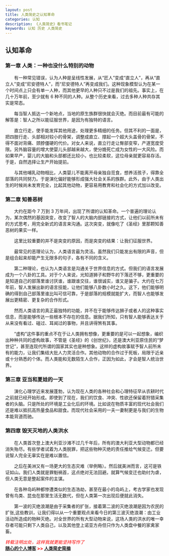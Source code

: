 ```yaml
---
layout: post
title: 人类简史之认知革命
categories: 认知
description: 《人类简史》看书笔记
keywords: 认知 历史 人类简史
---
```


## 认知革命  

### 第一章  人类：一种也没什么特别的动物
　　有一种常见错误，认为人种是呈线性发展，从“匠人”变成“直立人”，再从“直立人”变成“尼安德特人”，而“尼安德特人”再变成我们。这种现象模型认为在某一个时间点上只会有单一人种，而其他更早的人种只不过是我们的祖先。事实上，在几十万年前，至少就有 6 种不同的人种。从整个历史来看，过去多种人种共存其实是常态。  

　　每当智人抵达一个新地点，当地的原生族群很快就会灭绝。而目前最有可能的解答是：智人之所以能征服世界，是因为有独特的语言。  

　　直立行走，使手能发挥其他用途，处理更多精细的任务。但其不利的一面是，把四肢行走、头部相对较小的骨架，调整成直立、撑起一个超大头盖骨的骨架，不得不面对背痛、颈脖僵硬的代价。对女人来说，直立行走让臀部变窄，产道宽度受限。另外脑容量的增大使婴儿头部越来越大，使分娩死亡成为女性的一大风险。而如果早产，婴儿的大脑和头部都还比较小，也比较柔软，这位母亲就更容易存活。于是，自然选择让生产开始提前。  

　　与其他哺乳动物相比，人类婴儿不能离开母亲独自觅食，想养活孩子，得靠全部落的共同努力。于是演化偏好能够形成强大社会关系的族群。此外，由于人类出生的时候尚未发育完全，比起其他动物，更容易用教育和社会化的方式加以改变。  

### 第二章  知善恶树
　　大约在距今 7 万到 3 万年间，出现了所谓的认知革命。一个普遍的理论认为，某次偶然的基因突变，改变了智人的大脑内部链接的方式，让他们以前所未有的方式思考，用完全新式的语言来沟通。这次突变，就像吃了《圣经》里那颗知善恶树的果实一样。  

　　这里比较重要的并不是突变的原因，而是突变的结果：让我们征服世界。  

　　最常见的恶理论认为，人类语言最为灵活。虽然我们只能发出有限的声音，但是组合起来却能产生无限多的句子，各有不同的含义。

　　第二种理论，也认为人类语言是沟通关于世界信息的方式。但我们的语言发展成为一个八卦的工具。对于个人来说，光知道狮子和野牛的下落还不够，更重要的是知道自己的部落里谁讨厌谁，谁跟谁交往，谁很诚实，谁又是骗子。大约在七万年前，智人发展出新的语言技能，让他们能够八卦数小时之久。这下，他们能够明确的得到自己部落里谁比叫可信可靠，于是部落的规模就能扩大，而智人也能够发展出更精密、更复杂的合作形式。  

　　然而人类语言的真正最独特的功能，并不在于能够传达狮子或者人的这种事实信息，而是能够传达一些根本不存在的信息。据我们所知，只有智人能够表达关于从来没有看过、碰过、耳闻过的事物，并且讲得煞有其事。  

　　“虚构”这件事的重点不在于让人类拥有想像，更重要的是可以一起想象，编织出种种共同的虚构故事，不管是《圣经》的《创世纪》，还是澳大利亚原住民的“梦世记”，甚至连现代所谓的国家其实也是种想象。这样的虚构故事赋予智人前所未有的能力，让我们集结大批人力灵活合作。其他动物的合作过于死板，局限于近亲或十分熟悉的个体。而人类能和无数陌生人合作，正因为如此，才会是智人统治世界。  

### 第三章  亚当和夏娃的一天
　　演化心理学近来发展蓬勃，认为现在人类的各种社会和心理特征早从农耕时代之前就已经开始形成。即使到了现在，我们的饮食、冲突、性欲还保留着狩猎采集者的头脑。只是所处的环境是工业化后的环境。比如说在物质丰富的现代社会我们还是难以抵抗高热量食品和甜食。而现代社会采用的一夫一妻制更是与我们的生物本能背道而驰。  

### 第四章  毁天灭地的人类洪水
　　在人类首次登上澳大利亚沙滩不过几千年后，所有的澳大利亚大型动物都已经消失殆尽。有些学者试着为人类脱罪，把这些物种灭绝的责任推给气候变迁。但要说智人完全无辜实在是难以置信。  

　　之后在美洲又有一场更大的生态灾难（举例略）。然后就美洲而言，这可是铁证如山。我们人类就是罪魁祸首，这点绝对无法回避。就算气候变迁也助纣为虐，但人类无意是整起案件的主谋。  

　　在各种岛屿种都惨遭类似的生态浩劫，甚至在最小的岛屿上，考古学家也发现曾有鸟类、昆虫在那里生活无数代，但在人类第一次出现后便就此消失。
  
　　第一波的灭绝浪潮是由于采集者的扩张，接着第二波的灭绝浪潮是因为农民的扩张,这些教训，让我们得以从一个重要观点来看今日的第三波灭绝浪潮：由工业活动所造成的物种灭绝。对全世界的所有大型动物来说，这场人类的洪水的唯一幸存者可能只剩下人类自己，以及其他登上诺亚方舟但只作为人类盘中餐的家禽家畜。  



<span style="color: red;">*转载注明出处，这样我就更能坚持写作了*<span>  
**[随心的个人博客](https://jinbooooom.github.io) >> [人类简史简摘](https://jinbooooom.github.io/2018/06/28/ren_lei_jian_shi/)**  




















　　
